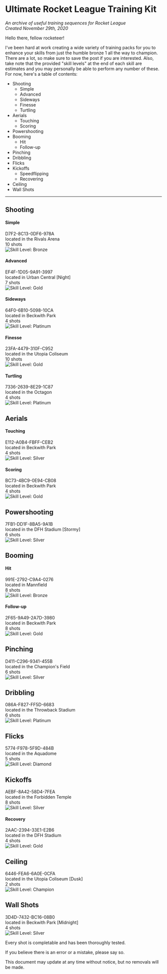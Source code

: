 # Ultimate Rocket League Training Kit
*An archive of useful training sequences for Rocket League*  
*Created November 29th, 2020*

Hello there, fellow rocketeer!

I've been hard at work creating a wide variety of training packs for you to enhance your skills from just the humble bronze 1 all the way to champion. There are a lot, so make sure to save the post if you are interested. Also, take note that the provided "skill levels" at the end of each skill are estimates and you may personally be able to perform any number of these. For now, here's a table of contents:

* Shooting
   * Simple
   * Advanced
   * Sideways
   * Finesse
   * Turtling
* Aerials
   * Touching
   * Scoring
* Powershooting
* Booming
   * Hit
   * Follow-up
* Pinching
* Dribbling
* Flicks
* Kickoffs
   * Speedflipping
   * Recovering
* Ceiling
* Wall Shots

-----

## Shooting
#### Simple
D7F2-8C13-0DF6-978A  
located in the Rivals Arena  
10 shots  
![Skill Level: Bronze](/assets/img/embed/rl-bronze.png)

#### Advanced
EF4F-1D05-9A91-3997  
located in Urban Central [Night]  
7 shots  
![Skill Level: Gold](/assets/img/embed/rl-gold.png)

#### Sideways
64F0-6B10-5098-10CA  
located in Beckwith Park  
4 shots  
![Skill Level: Platinum](/assets/img/embed/rl-platinum.png)

#### Finesse
23FA-4479-310F-C952  
located in the Utopia Coliseum  
10 shots  
![Skill Level: Gold](/assets/img/embed/rl-gold.png)

#### Turtling
7336-2639-8E29-1C87  
located in the Octagon  
4 shots  
![Skill Level: Platinum](/assets/img/embed/rl-platinum.png)

## Aerials
#### Touching
E112-A0B4-FBFF-CEB2  
located in Beckwith Park  
4 shots  
![Skill Level: Silver](/assets/img/embed/rl-silver.png)

#### Scoring
BC73-4BC9-0E94-CB08  
located in Beckwith Park  
4 shots  
![Skill Level: Gold](/assets/img/embed/rl-gold.png)

## Powershooting
7FB1-DD1F-8BA5-9A1B  
located in the DFH Stadium [Stormy]  
6 shots  
![Skill Level: Silver](/assets/img/embed/rl-silver.png)

## Booming
#### Hit
991E-2792-C9A4-0276  
located in Mannfield  
8 shots  
![Skill Level: Bronze](/assets/img/embed/rl-bronze.png)

#### Follow-up
2F65-9A49-2A7D-3980  
located in Beckwith Park  
8 shots  
![Skill Level: Gold](/assets/img/embed/rl-gold.png)

## Pinching
D411-C296-9341-455B  
located in the Champion's Field  
6 shots  
![Skill Level: Silver](/assets/img/embed/rl-silver.png)

## Dribbling
086A-F827-FF5D-6683  
located in the Throwback Stadium  
6 shots  
![Skill Level: Platinum](/assets/img/embed/rl-platinum.png)

## Flicks
5774-F978-5F9D-484B  
located in the Aquadome  
5 shots  
![Skill Level: Diamond](/assets/img/embed/rl-diamond.png)

## Kickoffs
AEBF-8A42-58D4-7FEA  
located in the Forbidden Temple  
8 shots  
![Skill Level: Silver](/assets/img/embed/rl-silver.png)

#### Recovery
2AAC-2394-33E1-E2B6  
located in the DFH Stadium  
4 shots  
![Skill Level: Gold](/assets/img/embed/rl-gold.png)

## Ceiling
6446-FEA6-6A0E-0CFA  
located in the Utopia Coliseum [Dusk]  
2 shots  
![Skill Level: Champion](/assets/img/embed/rl-champion.png)

## Wall Shots
3D4D-7432-BC16-08B0  
located in Beckwith Park [Midnight]  
4 shots  
![Skill Level: Silver](/assets/img/embed/rl-silver.png)


Every shot is completable and has been thoroughly tested.

If you believe there is an error or a mistake, please say so.

This document may update at any time without notice, but no removals will be made.